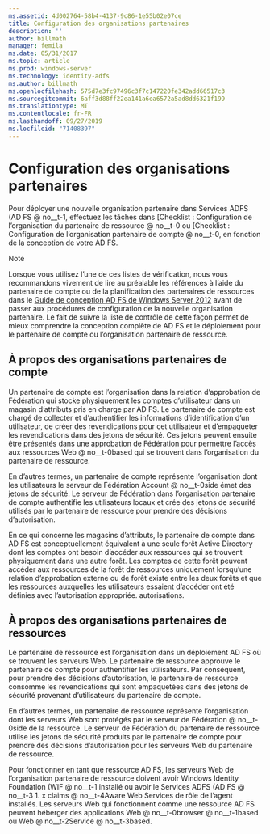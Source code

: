 ```yaml
---
ms.assetid: 4d002764-58b4-4137-9c86-1e55b02e07ce
title: Configuration des organisations partenaires
description: ''
author: billmath
manager: femila
ms.date: 05/31/2017
ms.topic: article
ms.prod: windows-server
ms.technology: identity-adfs
ms.author: billmath
ms.openlocfilehash: 575d7e3fc97496c3f7c147220fe342add66517c3
ms.sourcegitcommit: 6aff3d88ff22ea141a6ea6572a5ad8dd6321f199
ms.translationtype: MT
ms.contentlocale: fr-FR
ms.lasthandoff: 09/27/2019
ms.locfileid: "71408397"
---
```

# <a name="configuring-partner-organizations"></a>Configuration des organisations partenaires

Pour déployer une nouvelle organisation partenaire dans Services ADFS \(AD FS @ no__t-1, effectuez les tâches dans [Checklist : Configuration de l’organisation du partenaire de ressource @ no__t-0 ou [Checklist : Configuration de l’organisation partenaire de compte @ no__t-0, en fonction de la conception de votre AD FS.  
  
> [!NOTE]  
> Lorsque vous utilisez l’une de ces listes de vérification, nous vous recommandons vivement de lire au préalable les références à l’aide du partenaire de compte ou de la planification des partenaires de ressources dans le [Guide de conception AD FS de Windows Server 2012](https://technet.microsoft.com/library/dd807036.aspx) avant de passer aux procédures de configuration de la nouvelle organisation partenaire. Le fait de suivre la liste de contrôle de cette façon permet de mieux comprendre la conception complète de AD FS et le déploiement pour le partenaire de compte ou l’organisation partenaire de ressource.  
  
## <a name="about-account-partner-organizations"></a>À propos des organisations partenaires de compte  
Un partenaire de compte est l’organisation dans la relation d’approbation de Fédération qui stocke physiquement les comptes d’utilisateur dans un magasin d’attributs pris en charge par AD FS. Le partenaire de compte est chargé de collecter et d’authentifier les informations d’identification d’un utilisateur, de créer des revendications pour cet utilisateur et d’empaqueter les revendications dans des jetons de sécurité. Ces jetons peuvent ensuite être présentés dans une approbation de Fédération pour permettre l’accès aux ressources Web @ no__t-0based qui se trouvent dans l’organisation du partenaire de ressource.  
  
En d’autres termes, un partenaire de compte représente l’organisation dont les utilisateurs le serveur de Fédération Account @ no__t-0side émet des jetons de sécurité. Le serveur de Fédération dans l’organisation partenaire de compte authentifie les utilisateurs locaux et crée des jetons de sécurité utilisés par le partenaire de ressource pour prendre des décisions d’autorisation.  
  
En ce qui concerne les magasins d’attributs, le partenaire de compte dans AD FS est conceptuellement équivalent à une seule forêt Active Directory dont les comptes ont besoin d’accéder aux ressources qui se trouvent physiquement dans une autre forêt. Les comptes de cette forêt peuvent accéder aux ressources de la forêt de ressources uniquement lorsqu’une relation d’approbation externe ou de forêt existe entre les deux forêts et que les ressources auxquelles les utilisateurs essaient d’accéder ont été définies avec l’autorisation appropriée. autorisations.  
  
## <a name="about-resource-partner-organizations"></a>À propos des organisations partenaires de ressources  
Le partenaire de ressource est l’organisation dans un déploiement AD FS où se trouvent les serveurs Web. Le partenaire de ressource approuve le partenaire de compte pour authentifier les utilisateurs. Par conséquent, pour prendre des décisions d’autorisation, le partenaire de ressource consomme les revendications qui sont empaquetées dans des jetons de sécurité provenant d’utilisateurs du partenaire de compte.  
  
En d’autres termes, un partenaire de ressource représente l’organisation dont les serveurs Web sont protégés par le serveur de Fédération @ no__t-0side de la ressource. Le serveur de Fédération du partenaire de ressource utilise les jetons de sécurité produits par le partenaire de compte pour prendre des décisions d’autorisation pour les serveurs Web du partenaire de ressource.  
  
Pour fonctionner en tant que ressource AD FS, les serveurs Web de l’organisation partenaire de ressource doivent avoir Windows Identity Foundation \(WIF @ no__t-1 installé ou avoir le Services ADFS \(AD FS @ no__t-3 1. x claims @ no__t-4Aware Web Services de rôle de l’agent installés. Les serveurs Web qui fonctionnent comme une ressource AD FS peuvent héberger des applications Web @ no__t-0browser @ no__t-1based ou Web @ no__t-2Service @ no__t-3based.  
